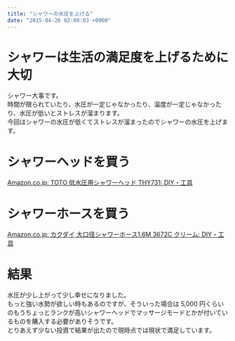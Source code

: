 ```yaml
---
title: "シャワーの水圧を上げる"
date: "2015-04-26 02:09:03 +0900"
---
```


# シャワーは生活の満足度を上げるために大切

シャワー大事です。  
時間が限られていたり、水圧が一定じゃなかったり、温度が一定じゃなかったり、水圧が低いとストレスが溜まります。  
今回はシャワーの水圧が低くてストレスが溜まったのでシャワーの水圧を上げます。

# シャワーヘッドを買う

[Amazon.co.jp: TOTO 低水圧用シャワーヘッド THY731: DIY・工具](http://www.amazon.co.jp/dp/B005GYTU5G)  

# シャワーホースを買う

[Amazon.co.jp: カクダイ 大口径シャワーホース1.6M 3672C クリーム: DIY・工具](http://www.amazon.co.jp/dp/B001ULBQDI)  

# 結果

水圧が少し上がって少し幸せになりました。  
もっと強い水勢が欲しい時もあるのですが、そういった場合は 5,000 円くらいのもうちょっとランクが高いシャワーヘッドでマッサージモードとかが付いているものを購入する必要がありそうです。  
とりあえず少ない投資で結果が出たので現時点では現状で満足しています。
